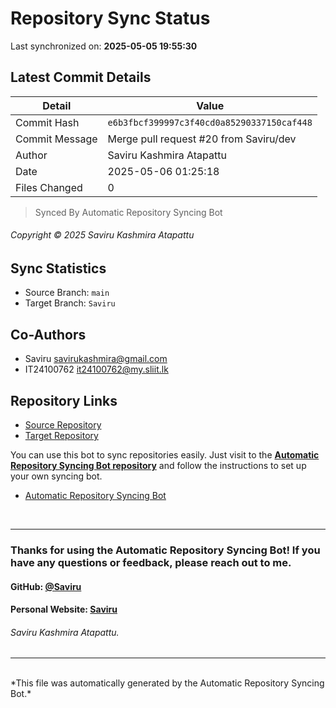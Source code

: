 # Repository Sync Status

Last synchronized on: **2025-05-05 19:55:30**

## Latest Commit Details

| Detail | Value |
| ------ | ----- |
| Commit Hash | `e6b3fbcf399997c3f40cd0a85290337150caf448` |
| Commit Message | Merge pull request #20 from Saviru/dev |
| Author | Saviru Kashmira Atapattu |
| Date | 2025-05-06 01:25:18 |
| Files Changed | 0 |


> Synced By Automatic Repository Syncing Bot


###### Copyright © 2025 Saviru Kashmira Atapattu

## Sync Statistics
- Source Branch: `main`
- Target Branch: `Saviru`

## Co-Authors

- Saviru <savirukashmira@gmail.com>
-  IT24100762 <it24100762@my.sliit.lk>


## Repository Links
- [Source Repository](https://github.com/Saviru/PhotographyWeb-UserMgr)
- [Target Repository](https://github.com/IT24100599/Photographers-Booking-System.git)

<p>You can use this bot to sync repositories easily. Just visit to the <b><a href="https://github.com/Saviru/Automatic_repo-sync-bot">Automatic Repository Syncing Bot repository</a></b> and follow the instructions to set up your own syncing bot.</p>

- [Automatic Repository Syncing Bot](https://github.com/Saviru/Automatic_repo-sync-bot)

<br>
<hr>

### Thanks for using the Automatic Repository Syncing Bot! If you have any questions or feedback, please reach out to me.

#### GitHub: [@Saviru](https://github.com/Saviru)

#### Personal Website: [Saviru](https://saviru.github.io)

###### Saviru Kashmira Atapattu.

<hr>
<br>
*This file was automatically generated by the Automatic Repository Syncing Bot.*

